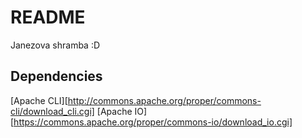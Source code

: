 # README #

Janezova shramba :D

## Dependencies

[Apache CLI][http://commons.apache.org/proper/commons-cli/download_cli.cgi]
[Apache IO][https://commons.apache.org/proper/commons-io/download_io.cgi]
